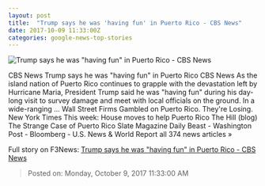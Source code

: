 ```yaml
---
layout: post
title:  "Trump says he was 'having fun' in Puerto Rico - CBS News"
date: 2017-10-09 11:33:00Z
categories: google-news-top-stories
---
```


![Trump says he was "having fun" in Puerto Rico - CBS News](https://cbsnews1.cbsistatic.com/hub/i/2017/10/03/80f90912-46fe-4d37-abe5-1ba12e20dffa/2017-10-03t175014z-576654788-hp1eda31djp0d-rtrmadp-3-usa-puertorico-3.jpg)

CBS News Trump says he was "having fun" in Puerto Rico CBS News As the island nation of Puerto Rico continues to grapple with the devastation left by Hurricane Maria, President Trump said he was "having fun" during his day-long visit to survey damage and meet with local officials on the ground. In a wide-ranging ... Wall Street Firms Gambled on Puerto Rico. They're Losing. New York Times This week: House moves to help Puerto Rico The Hill (blog) The Strange Case of Puerto Rico Slate Magazine Daily Beast - Washington Post - Bloomberg - U.S. News & World Report all 374 news articles »


Full story on F3News: [Trump says he was "having fun" in Puerto Rico - CBS News](http://www.f3nws.com/n/Ucx3PJ)

> Posted on: Monday, October 9, 2017 11:33:00 AM
